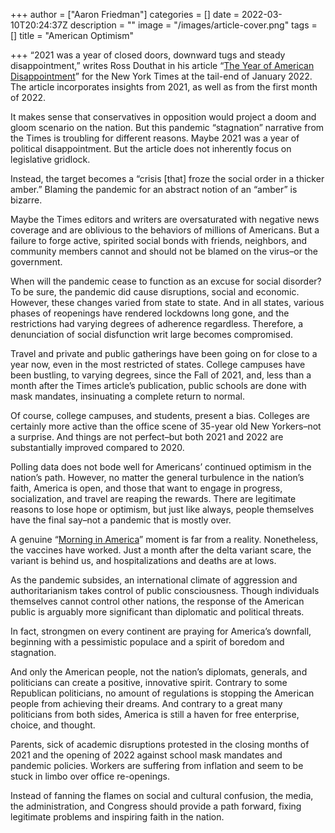 +++
author = ["Aaron Friedman"]
categories = []
date = 2022-03-10T20:24:37Z
description = ""
image = "/images/article-cover.png"
tags = []
title = "American Optimism"

+++
“2021 was a year of closed doors, downward tugs and steady disappointment,” writes Ross Douthat in his article “[The Year of American Disappointment](https://www.google.com/amp/s/www.nytimes.com/2022/01/26/opinion/biden-covid-american-disappointment.amp.html)” for the New York Times at the tail-end of January 2022. The article incorporates insights from 2021, as well as from the first month of 2022.

It makes sense that conservatives in opposition would project a doom and gloom scenario on the nation. But this pandemic “stagnation” narrative from the Times is troubling for different reasons. Maybe 2021 was a year of political disappointment. But the article does not inherently focus on legislative gridlock.

Instead, the target becomes a “crisis \[that\] froze the social order in a thicker amber.” Blaming the pandemic for an abstract notion of an “amber” is bizarre.

Maybe the Times editors and writers are oversaturated with negative news coverage and are oblivious to the behaviors of millions of Americans. But a failure to forge active, spirited social bonds with friends, neighbors, and community members cannot and should not be blamed on the virus–or the government​.

When will the pandemic cease to function as an excuse for social disorder? To be sure, the pandemic did cause disruptions, social and economic. However, these changes varied from state to state. And in all states, various phases of reopenings have rendered lockdowns long gone, and the restrictions had varying degrees of adherence regardless. Therefore, a denunciation of social disfunction writ large becomes compromised.

Travel and private and public gatherings have been going on for close to a year now, even in the most restricted of states. College campuses have been bustling, to varying degrees, since the Fall of 2021, and, less than a month after the Times article’s publication, public schools are done with mask mandates, insinuating a complete return to normal.

Of course, college campuses, and students, present a bias. Colleges are certainly more active than the office scene of 35-year old New Yorkers–not a surprise. And things are not perfect–but both 2021 and 2022 are substantially improved compared to 2020.

Polling data does not bode well for Americans’ continued optimism in the nation’s path. However, no matter the general turbulence in the nation’s faith, America is open, and those that want to engage in progress, socialization, and travel are reaping the rewards. There are legitimate reasons to lose hope or optimism, but just like always, people themselves have the final say–not a pandemic that is mostly over.

A genuine “[Morning in America](https://www.google.com/amp/s/www.nytimes.com/2016/05/08/business/the-ad-that-helped-reagan-sell-good-times-to-an-uncertain-nation.amp.html)” moment is far from a reality. Nonetheless, the vaccines have worked. Just a month after the delta variant scare, the variant is behind us, and hospitalizations and deaths are at lows.

As the pandemic subsides, an international climate of aggression and authoritarianism takes control of public consciousness. Though individuals themselves cannot control other nations, the response of the American public is arguably more significant than diplomatic and political threats.

In fact, strongmen on every continent are praying for America’s downfall, beginning with a pessimistic populace and a spirit of boredom and stagnation.

And only the American people, not the nation’s diplomats, generals, and politicians can create a positive, innovative spirit. Contrary to some Republican politicians, no amount of regulations is stopping the American people from achieving their dreams. And contrary to a great many politicians from both sides, America is still a haven for free enterprise, choice, and thought.

Parents, sick of academic disruptions protested in the closing months of 2021 and the opening of 2022 against school mask mandates and pandemic policies. Workers are suffering from inflation and seem to be stuck in limbo over office re-openings.

Instead of fanning the flames on social and cultural confusion, the media, the administration, and Congress should provide a path forward, fixing legitimate problems and inspiring faith in the nation.
